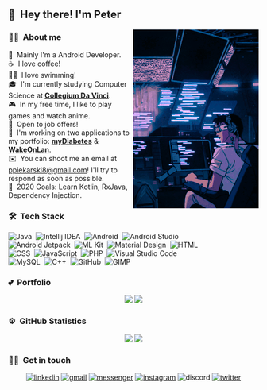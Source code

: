 ## 👋 &nbsp;Hey there! I'm Peter

<img alt="lofi" src="https://github.com/piekarskipiotr/piekarskipiotr/blob/main/assets/tumblr_oezv38ikwg1sznfdio1_500.gif" align="right"/>

### 🐱‍💻 &nbsp;About me

👾 &nbsp;Mainly I'm a Android Developer.\
☕ &nbsp;I love coffee!\
🏊‍♂️ &nbsp;I love swimming!\
🎓 &nbsp;I'm currently studying Computer Science at <b>[Collegium Da Vinci][cdv]</b>.\
🎮 &nbsp;In my free time, I like to play games and watch anime.\
💼 &nbsp;Open to job offers!\
🔧 &nbsp;I'm working on two applications to my portfolio: <b>[myDiabetes][mydiabetes]</b> & <b>[WakeOnLan][wol]</b>.\
✉️ &nbsp;You can shoot me an email at ppiekarski8@gmail.com! I'll try to respond as soon as possible.\
🥅 &nbsp;2020 Goals: Learn Kotlin, RxJava, Dependency Injection.

### 🛠 &nbsp;Tech Stack

![Java](https://img.shields.io/badge/Java-007396?style=for-the-badge&logo=java&logoColor=white)&nbsp;
![Intellij IDEA](https://img.shields.io/badge/Intellij%20IDEA-000000?style=for-the-badge&logo=intellij-idea&logoColor=white)&nbsp;
![Android](https://img.shields.io/badge/Android-brightgreen?style=for-the-badge&logo=android&logoColor=white)&nbsp;
![Android Studio](https://img.shields.io/badge/Android%20Studio-3DDC84?style=for-the-badge&logo=android-studio&logoColor=white)&nbsp;
<br>
![Android Jetpack](https://img.shields.io/badge/Android%20Jetpack-4285F4?style=for-the-badge&logo=data:image/png;base64,aHR0cHM6Ly9kcml2ZS5nb29nbGUuY29tL2ZpbGUvZC8xZS1KSkZJLXpNdkZ5dk5MVl82MDFBaEJlSzVSTWM1cS0vdmlldz91c3A9c2hhcmluZw==)&nbsp;
![ML Kit](https://img.shields.io/badge/ML%20Kit-125AB8?style=for-the-badge&logo=data:image/png;base64,aHR0cHM6Ly9kcml2ZS5nb29nbGUuY29tL2ZpbGUvZC8xa0FIOWlIR2xPT3R3X3FwcnE3Yi1UVm1yS29nYTd3TEIvdmlldz91c3A9c2hhcmluZw==)&nbsp;
![Material Design](https://img.shields.io/badge/Material%20Design-757575?style=for-the-badge&logo=material-design&logoColor=white)&nbsp;
![HTML](https://img.shields.io/badge/HTML-E34F26?style=for-the-badge&logo=html5&logoColor=white)&nbsp;
<br>
![CSS](https://img.shields.io/badge/CSS-1572B6?style=for-the-badge&logo=css3&logoColor=white)&nbsp;
![JavaScript](https://img.shields.io/badge/JavaScript-F7DF1E?style=for-the-badge&logo=javascript&logoColor=181A1B)&nbsp;
![PHP](https://img.shields.io/badge/PHP-777BB4?style=for-the-badge&logo=php&logoColor=white)&nbsp;
![Visual Studio Code](https://img.shields.io/badge/Visual%20Studio%20Code-007ACC?style=for-the-badge&logo=visual-studio-code&logoColor=white)&nbsp;
<br>
![MySQL](https://img.shields.io/badge/MySQL-4479A1?style=for-the-badge&logo=mysql&logoColor=white)&nbsp;
![C++](https://img.shields.io/badge/C++-00599C?style=for-the-badge&logo=C%2B%2B&l&logoColor=white)&nbsp;
![GitHub](https://img.shields.io/badge/GitHub-181717?style=for-the-badge&logo=github&logoColor=white)&nbsp;
![GIMP](https://img.shields.io/badge/GIMP-5C5543?style=for-the-badge&logo=gimp&logoColor=white)&nbsp;

### 💕 &nbsp;Portfolio

<p align="center">
  <img height="150em" src="https://github-readme-stats.vercel.app/api/pin/?username=piekarskipiotr&repo=myDiabetes&theme=tokyonight"/>
  <img height="150em" src="https://github-readme-stats.vercel.app/api/pin/?username=piekarskipiotr&repo=WakeOnLAN&theme=tokyonight"/>
</p>



### ⚙️ &nbsp;GitHub Statistics
<p align="center">
  <img height="150em" src="https://github-readme-stats-eight-theta.vercel.app/api?username=piekarskipiotr&show_icons=true&theme=tokyonight&include_all_commits=true&hide_rank=true"/>
  <img height="150em" src="https://github-readme-stats.vercel.app/api/top-langs/?username=piekarskipiotr&theme=tokyonight"/>
</p>

### 🤝🏻 &nbsp;Get in touch
<p align="center">
  <a href="https://www.linkedin.com/in/piekarskipiotr/"><img alt="linkedin" src="https://img.shields.io/badge/LinkedIn-0077B5?logo=linkedin&logoColor=white&amp;style=flat-square"/></a>
  <a href="mailto:ppiekarski8@gmail.com"><img alt="gmail" src="https://img.shields.io/badge/Gmail-D14836?logo=gmail&logoColor=white&amp;style=flat-square"/></a>
  <a href="http://m.me/piekarskiski"><img alt="messenger" src="https://img.shields.io/badge/Messenger-00B2FF?logo=messenger&logoColor=white&amp;style=flat-square"/></a>
  <a href="https://www.instagram.com/piekarskiski/"><img alt="instagram" src="https://img.shields.io/badge/Instagram-E4405F?logo=instagram&logoColor=white&amp;style=flat-square"/></a>
   <img alt="discord" src="https://img.shields.io/badge/Discord%3A%20xazai%234237-7289DA?logo=discord&logoColor=white&amp;style=flat-square"/>
  <a href="https://twitter.com/xazai_"><img alt="twitter" src="https://img.shields.io/badge/Twitter-1DA1F2?logo=twitter&logoColor=white&amp;style=flat-square"/></a>
</p>
 
 


[cdv]: https://cdv.pl/
[mydiabetes]: https://github.com/piekarskipiotr/myDiabetes
[wol]: https://github.com/piekarskipiotr/WakeOnLAN
[linkedin]: https://www.linkedin.com/in/piekarskipiotr/
[gmail]: mailto:ppiekarski8@gmail.com
[messenger]: http://m.me/piekarskiski
[instagram]: https://www.instagram.com/piekarskiski/
[twitter]: https://twitter.com/xazai_
[discord]: xazai#4237


